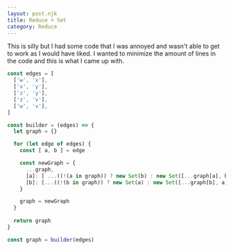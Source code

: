 ```yaml
---
layout: post.njk
title: Reduce + Set
category: Reduce
---
```


This is silly but I had some code that I was annoyed and wasn't able to get to work as I would have liked. I wanted to minimize the amount of lines in the code and this is what I came up with.

```js
const edges = [
  ['w', 'x'],
  ['x', 'y'],
  ['z', 'y'],
  ['z', 'v'],
  ['w', 'v'],
]

const builder = (edges) => {
  let graph = {}

  for (let edge of edges) {
    const [ a, b ] = edge

    const newGraph = {
      ...graph,
      [a]: [ ...((!(a in graph)) ? new Set(b) : new Set([...graph[a], b]))],
      [b]: [...((!(b in graph)) ? new Set(a) : new Set([...graph[b], a]))],
    }

    graph = newGraph
  }
  
  return graph
}

const graph = builder(edges)


```
